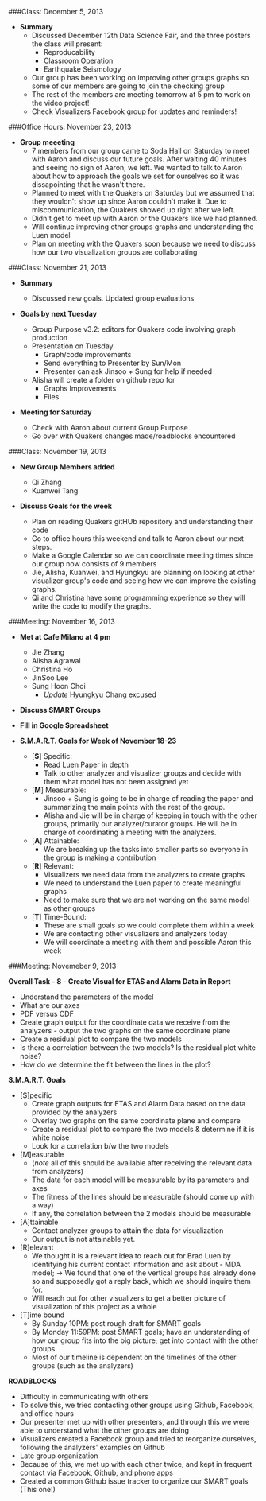 ###Class: December 5, 2013

- **Summary**
  - Discussed December 12th Data Science Fair, and the three posters the class will present:
    - Reproducability
    - Classroom Operation
    - Earthquake Seismology
  - Our group has been working on improving other groups graphs so some of our members are going to join the checking group
  - The rest of the members are meeting tomorrow at 5 pm to work on the video project!
  - Check Visualizers Facebook group for updates and reminders!


###Office Hours: November 23, 2013

- **Group meeeting**
  - 7 members from our group came to Soda Hall on Saturday to meet with Aaron and discuss our future goals. After waiting 40 minutes and seeing no sign of Aaron, we left. We wanted to talk to Aaron about how to approach the goals we set for ourselves so it was dissapointing that he wasn't there. 
  - Planned to meet with the Quakers on Saturday but we assumed that they wouldn't show up since Aaron couldn't make it. Due to miscommunication, the Quakers showed up right after we left.
  - Didn't get to meet up with Aaron or the Quakers like we had planned.
  - Will continue improving other groups graphs and understanding the Luen model
  - Plan on meeting with the Quakers soon because we need to discuss how our two visualization groups are collaborating


###Class: November 21, 2013

- **Summary**
  - Discussed new goals. Updated group evaluations 

- **Goals by next Tuesday**
  - Group Purpose v3.2: editors for Quakers code involving graph production
  - Presentation on Tuesday
    - Graph/code improvements
    - Send everything to Presenter by Sun/Mon
    - Presenter can ask Jinsoo + Sung for help if needed 
  - Alisha will create a folder on github repo for 
    - Graphs Improvements
    - Files

- **Meeting for Saturday**
  - Check with Aaron about current Group Purpose
  - Go over with Quakers changes made/roadblocks encountered


###Class: November 19, 2013

- **New Group Members added**
  - Qi Zhang
  - Kuanwei Tang

- **Discuss Goals for the week**
  - Plan on reading Quakers gitHUb repository and understanding their code
  - Go to office hours this weekend and talk to Aaron about our next steps.
  - Make a Google Calendar so we can coordinate meeting times since our group now consists of 9 members
  - Jie, Alisha, Kuanwei, and Hyungkyu are planning on looking at other visualizer group's code and seeing how we can improve the existing graphs.
  - Qi and Christina have some programming experience so they will write the code to modify the graphs. 



###Meeting: November 16, 2013

- **Met at Cafe Milano at 4 pm**
  - Jie Zhang
  - Alisha Agrawal
  - Christina Ho
  - JinSoo Lee
  - Sung Hoon Choi
    - *Update* Hyungkyu Chang excused
- **Discuss SMART Groups**
- **Fill in Google Spreadsheet**

- **S.M.A.R.T. Goals for Week of November 18-23**
  - [**S**] Specific:
    - Read Luen Paper in depth
    - Talk to other analyzer and visualizer groups and decide with them what model has not been assigned yet
  - [**M**] Measurable:
    - Jinsoo + Sung is going to be in charge of reading the paper and summarizing the main points with the rest of the group.
    - Alisha and Jie will be in charge of keeping in touch with the other groups, primarily our analyzer/curator groups. He will be in charge of coordinating a meeting with the analyzers.
  - [**A**] Attainable:
    - We are breaking up the tasks into smaller parts so everyone in the group is making a contribution
  - [**R**] Relevant: 
    - Visualizers we need data from the analyzers to create graphs
    - We need to understand the Luen paper to create meaningful graphs
    - Need to make sure that we are not working on the same model as other groups
  - [**T**] Time-Bound:
    - These are small goals so we could complete them within a week
    - We are contacting other visualizers and analyzers today
    - We will coordinate a meeting with them and possible Aaron this week

###Meeting: Novemeber 9, 2013

**Overall Task - 8** - **Create Visual for ETAS and Alarm Data in Report** 
  - Understand the parameters of the model
  - What are our axes
  - PDF versus CDF
  - Create graph output for the coordinate data we receive from the analyzers - output the two graphs on the same coordinate plane
  - Create a residual plot to compare the two models
  - Is there a correlation between the two models? Is the residual plot white noise?
  - How do we determine the fit between the lines in the plot?


**S.M.A.R.T. Goals**

- [S]pecific
  - Create graph outputs for ETAS and Alarm Data based on the data provided by the analyzers
  - Overlay two graphs on the same coordinate plane and compare
  - Create a residual plot to compare the two models & determine if it is white noise
  - Look for a correlation b/w the two models
- [M]easurable
  - (*note* all of this should be available after receiving the relevant data from analyzers)
  - The data for each model will be measurable by its parameters and axes
  - The fitness of the lines should be measurable (should come up with a way)
  - If any, the correlation between the 2 models should be measurable
- [A]ttainable
  - Contact analyzer groups to attain the data for visualization
  - Our output is not attainable yet. 
- [R]elevant
  - We thought it is a relevant idea to reach out for Brad Luen by identifying his current contact information and ask about - MDA model; -> We found that one of the vertical groups has already done so and supposedly got a reply back, which we should inquire them for.
  - Will reach out for other visualizers to get a better picture of visualization of this project as a whole
- [T]ime bound
  - By Sunday 10PM: post rough draft for SMART goals
  - By Monday 11:59PM: post SMART goals; have an understanding of how our group fits into the big picture; get into contact with the other groups 
  - Most of our timeline is dependent on the timelines of the other groups (such as the analyzers)


**ROADBLOCKS**

- Difficulty in communicating with others 
 - To solve this, we tried contacting other groups using Github, Facebook, and office hours
 - Our presenter met up with other presenters, and through this we were able to understand what the other groups are doing
 - Visualizers created a Facebook group and tried to reorganize ourselves, following the analyzers' examples on Github
- Late group organization
 - Because of this, we met up with each other twice, and kept in frequent contact via Facebook, Github, and phone apps
 - Created a common Github issue tracker to organize our SMART goals (This one!)
